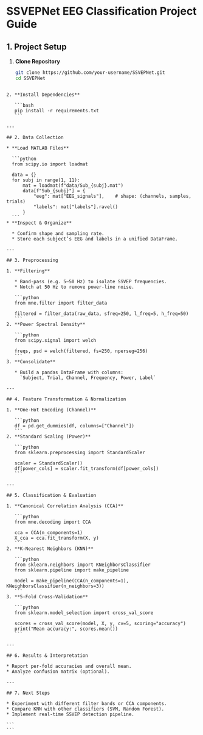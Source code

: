 
# SSVEPNet EEG Classification Project Guide

## 1. Project Setup
1. **Clone Repository**  
   ```bash
   git clone https://github.com/your-username/SSVEPNet.git
   cd SSVEPNet
````

2. **Install Dependencies**

   ```bash
   pip install -r requirements.txt
   ```

---

## 2. Data Collection

* **Load MATLAB Files**

  ```python
  from scipy.io import loadmat

  data = {}
  for subj in range(1, 11):
      mat = loadmat(f"data/Sub_{subj}.mat")
      data[f"Sub_{subj}"] = {
          "eeg": mat["EEG_signals"],    # shape: (channels, samples, trials)
          "labels": mat["labels"].ravel()
      }
  ```
* **Inspect & Organize**

  * Confirm shape and sampling rate.
  * Store each subject’s EEG and labels in a unified DataFrame.

---

## 3. Preprocessing

1. **Filtering**

   * Band-pass (e.g. 5–50 Hz) to isolate SSVEP frequencies.
   * Notch at 50 Hz to remove power-line noise.

   ```python
   from mne.filter import filter_data

   filtered = filter_data(raw_data, sfreq=250, l_freq=5, h_freq=50)
   ```
2. **Power Spectral Density**

   ```python
   from scipy.signal import welch

   freqs, psd = welch(filtered, fs=250, nperseg=256)
   ```
3. **Consolidate**

   * Build a pandas DataFrame with columns:
     `Subject, Trial, Channel, Frequency, Power, Label`

---

## 4. Feature Transformation & Normalization

1. **One-Hot Encoding (Channel)**

   ```python
   df = pd.get_dummies(df, columns=["Channel"])
   ```
2. **Standard Scaling (Power)**

   ```python
   from sklearn.preprocessing import StandardScaler

   scaler = StandardScaler()
   df[power_cols] = scaler.fit_transform(df[power_cols])
   ```

---

## 5. Classification & Evaluation

1. **Canonical Correlation Analysis (CCA)**

   ```python
   from mne.decoding import CCA

   cca = CCA(n_components=1)
   X_cca = cca.fit_transform(X, y)
   ```
2. **K-Nearest Neighbors (KNN)**

   ```python
   from sklearn.neighbors import KNeighborsClassifier
   from sklearn.pipeline import make_pipeline

   model = make_pipeline(CCA(n_components=1), KNeighborsClassifier(n_neighbors=3))
   ```
3. **5-Fold Cross-Validation**

   ```python
   from sklearn.model_selection import cross_val_score

   scores = cross_val_score(model, X, y, cv=5, scoring="accuracy")
   print("Mean accuracy:", scores.mean())
   ```

---

## 6. Results & Interpretation

* Report per‐fold accuracies and overall mean.
* Analyze confusion matrix (optional).

---

## 7. Next Steps

* Experiment with different filter bands or CCA components.
* Compare KNN with other classifiers (SVM, Random Forest).
* Implement real-time SSVEP detection pipeline.

```
```
